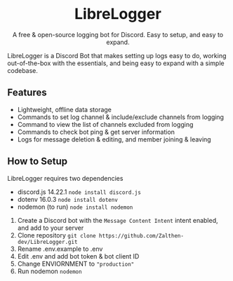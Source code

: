 <p align="center">
  <h1 align="center"><big>LibreLogger</big></h1>
</p>

<p align="center">A free &amp; open-source logging bot for Discord. Easy to setup, and easy to expand.</p>

LibreLogger is a Discord Bot that makes setting up logs easy to do, working out-of-the-box with the essentials, and being easy to expand with a simple codebase.

## Features
- Lightweight, offline data storage
- Commands to set log channel & include/exclude channels from logging
- Command to view the list of channels excluded from logging
- Commands to check bot ping & get server information
- Logs for message deletion & editing, and member joining & leaving

## How to Setup
LibreLogger requires two dependencies
- discord.js 14.22.1 `node install discord.js`
- dotenv 16.0.3 `node install dotenv`
- nodemon (to run) `node install nodemon`

1. Create a Discord bot with the `Message Content Intent` intent enabled, and add to your server
2. Clone repository `git clone https://github.com/Zalthen-dev/LibreLogger.git`
3. Rename .env.example to .env
4. Edit .env and add bot token & bot client ID
5. Change ENVIORNMENT to `"production"`
6. Run nodemon `nodemon`
